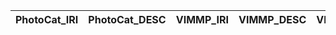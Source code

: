 | PhotoCat_IRI   | PhotoCat_DESC   | VIMMP_IRI   | VIMMP_DESC   | VIMMP_DEF   |
|----------------|-----------------|-------------|--------------|-------------|